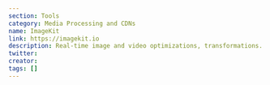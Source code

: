 ```yaml
---
section: Tools
category: Media Processing and CDNs
name: ImageKit
link: https://imagekit.io
description: Real-time image and video optimizations, transformations.
twitter:
creator:
tags: []
---
```

